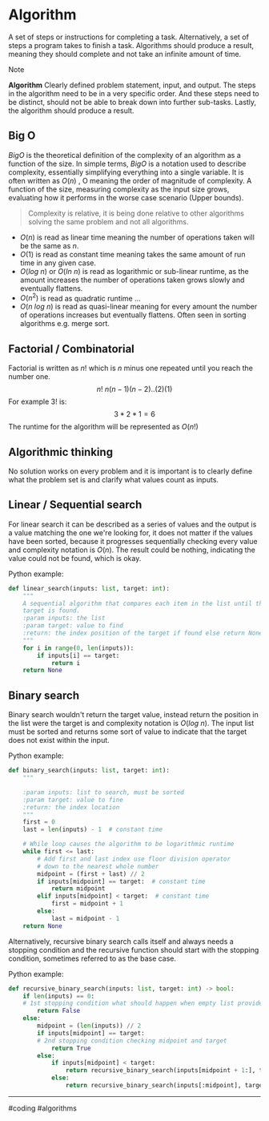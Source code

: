 # Algorithm

A set of steps or instructions for completing a task. Alternatively, a set of steps a program takes to finish a task. Algorithms should produce a result, meaning they should complete and not take an infinite amount of time.

> [!NOTE]
> **Algorithm**
> Clearly defined problem statement, input, and output. The steps in the algorithm need to be in a very specific order. And these steps need to be distinct, should not be able to break down into further sub-tasks. Lastly, the algorithm should produce a result.

## Big O

$Big O$ is the theoretical definition of the complexity of an algorithm as a function of the size. In simple terms, $Big O$ is a notation used to describe complexity, essentially simplifying everything into a single variable. It is often written as $O(n)$ , O meaning the order of magnitude of complexity. A function of the size, measuring complexity as the input size grows, evaluating how it performs in the worse case scenario (Upper bounds).

>Complexity is relative, it is being done relative to other algorithms solving the same problem and not all algorithms.

- $O(n)$ is read as linear time meaning the number of operations taken will be the same as $n$.
- $O(1)$ is read as constant time meaning takes the same amount of run time in any given case.
- $O(log\text{ }n)$ or $O(In\text{ }n)$ is read as logarithmic or sub-linear runtime, as the amount increases the number of operations taken grows slowly and eventually flattens.
- $O(n^2)$ is read as quadratic runtime ...
- $O(n\text{ }log\text{ }n)$ is read as quasi-linear meaning for every amount the number of operations increases but eventually flattens. Often seen in sorting algorithms e.g. merge sort.

## Factorial / Combinatorial

Factorial is written as $n!$ which is $n$ minus one repeated until you reach the number one.
$$n!\text{ }n(n-1)(n-2)..(2)(1)$$
For example $3!$ is: $$3 * 2 * 1 = 6 $$
The runtime for the algorithm will be represented as $O(n!)$ 

## Algorithmic thinking

No solution works on every problem and it is important is to clearly define what the problem set is and clarify what values count as inputs.

## Linear / Sequential search 

For linear search it can be described as a series of values and the output is a value matching the one we're looking for, it does not matter if the values have been sorted, because it progresses sequentially checking every value and complexity notation is $O(n)$. The result could be nothing, indicating the value could not be found, which is okay.

Python example:

```python
def linear_search(inputs: list, target: int):
    """
    A sequential algorithm that compares each item in the list until the
    target is found.
    :param inputs: the list
    :param target: value to find
    :return: the index position of the target if found else return None
    """
    for i in range(0, len(inputs)):
        if inputs[i] == target:
            return i
    return None
```

## Binary search

Binary search wouldn't return the target value, instead return the position in the list were the target is and complexity notation is $O(log\text{ }n)$. The input list must be sorted and returns some sort of value to indicate that the target does not exist within the input.

Python example:

```python
def binary_search(inputs: list, target: int):
    """

    :param inputs: list to search, must be sorted
    :param target: value to fine
    :return: the index location
    """
    first = 0
    last = len(inputs) - 1  # constant time

    # While loop causes the algorithm to be logarithmic runtime
    while first <= last:
        # Add first and last index use floor division operator
        # down to the nearest whole number
        midpoint = (first + last) // 2
        if inputs[midpoint] == target:  # constant time
            return midpoint
        elif inputs[midpoint] < target:  # constant time
            first = midpoint + 1
        else:
            last = midpoint - 1
    return None
```

Alternatively, recursive binary search calls itself and always needs a stopping condition and the recursive function should start with the stopping condition, sometimes referred to as the base case. 

Python example:

```python
def recursive_binary_search(inputs: list, target: int) -> bool:
    if len(inputs) == 0:
    # 1st stopping condition what should happen when empty list provided
        return False
    else:
        midpoint = (len(inputs)) // 2
        if inputs[midpoint] == target:
        # 2nd stopping condition checking midpoint and target
            return True
        else:
            if inputs[midpoint] < target:
                return recursive_binary_search(inputs[midpoint + 1:], target)
            else:
                return recursive_binary_search(inputs[:midpoint], target)
```

---
#coding #algorithms